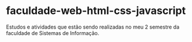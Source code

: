 # faculdade-web-html-css-javascript

Estudos e atividades que estão sendo realizadas no meu 2 semestre da faculdade de Sistemas de Informação.
